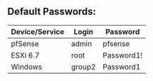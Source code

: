 ## Default Passwords:
| Device/Service | Login  | Password   |
| -------------- | ------ | ---------- |
| pfSense        | admin  | pfsense    |
| ESXi 6.7       | root   | Password1! |
| Windows        | group2 | Password1  |